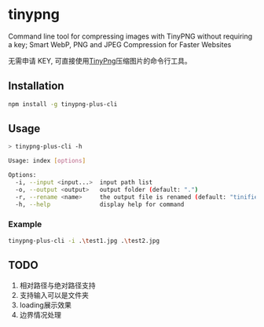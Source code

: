 # tinypng

Command line tool for compressing images with TinyPNG without requiring a key; Smart WebP, PNG and JPEG Compression for Faster Websites

无需申请 KEY, 可直接使用[TinyPng](https://tinypng.com/)压缩图片的命令行工具。

## Installation

```bash
npm install -g tinypng-plus-cli
```

## Usage

```bash
> tinypng-plus-cli -h

Usage: index [options]

Options:
  -i, --input <input...>  input path list
  -o, --output <output>   output folder (default: ".")
  -r, --rename <name>     the output file is renamed (default: "tinified")
  -h, --help              display help for command
```

### Example

```bash
tinypng-plus-cli -i .\test1.jpg .\test2.jpg
```

## TODO

1. 相对路径与绝对路径支持
2. 支持输入可以是文件夹
3. loading展示效果
4. 边界情况处理
